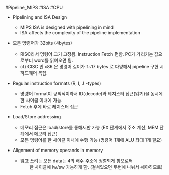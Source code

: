 #Pipeline_MIPS #ISA #CPU 

- Pipelining and ISA Design
	- MIPS ISA is designed with pipelining in mind
	- ISA affects the complexity of the pipeline implementation
  
- 모든 명령어가 32bits (4bytes) 
	- RISC라서 명령어 크기 고정됨. Instruction Fetch 편함. PC가 가리키는 값으로부터 word를 읽어오면 됨.  
	- cf) CISC 인 x86 은 명령어 길이가 1~17 bytes 로 다양해서 pipeline 구현 시 하드웨어 복잡. 

- Regular instruction formats (R, I, J -types)  
	- 명령어 format이 규칙적이라서 ID(decode)와 레지스터 접근(읽기)을 동시에 한 사이클 이내에 가능.  
	- Fetch 후에 바로 레지스터 접근

- Load/Store addressing  
	- 메모리 접근은 load/store를 통해서만 가능 (EX 단계에서 주소 계산, MEM 단계에서 메모리 접근) 
	- 모든 명령어를 한 사이클 이내에 수행 가능 (명령어 1개에 ALU 최대 1개 필요) 

- Alignment of memory operands in memory  
	- 읽고 쓰려는 모든 data는 4의 배수 주소에 정렬되게 함으로써  
       한 사이클에 lw/sw 가능하게 함. (걸쳐있으면 두번에 나눠서 해야하므로)